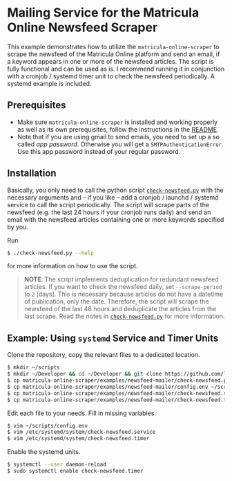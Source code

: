 # Mailing Service for the Matricula Online Newsfeed Scraper

This example demonstrates how to utilize the `matricula-online-scraper` to scrape the newsfeed of the Matricula Online platform and send an email, if a keyword appears in one or more of the newsfeed articles. The script is fully functional and can be used as is.
I recommend running it in conjunction with a cronjob / systemd timer unit to check the newsfeed periodically. A systemd example is included.

## Prerequisites

- Make sure `matricula-online-scraper` is installed and working properly as well as its own prerequisites, follow the instructions in the [README](../../README.md).
- Note that if you are using gmail to send emails, you need to set up a so called _app password_. Otherwise you will get a `SMTPAuthenticationError`. Use this app password instead of your regular password.

## Installation

Basically, you only need to call the python script [`check-newsfeed.py`](./check-newsfeed.py) with the necessary arguments and – if you like – add a cronjob / launchd / systemd service to call the script periodically. The script will scrape parts of the newsfeed (e.g. the last 24 hours if your cronjob runs daily) and send an email with the newsfeed articles containing one or more keywords specified by you.

Run

```bash
$ ./check-newsfeed.py --help
```

for more information on how to use the script.

> **NOTE**: The script implements deduplication for redundant newsfeed articles. If you want to check the newsfeed daily, set `--scrape-period` to `2` [days]. This is necessary because articles do not have a datetime of publication, only the date. Therefore, the script will scrape the newsfeed of the last 48 hours and deduplicate the articles from the last scrape. Read the notes in [`check-newsfeed.py`](./check-newsfeed.py) for more information.

## Example: Using `systemd` Service and Timer Units

Clone the repository, copy the relevant files to a dedicated location.

```bash
$ mkdir ~/scripts
$ mkdir ~/Developer && cd ~/Developer && git clone https://github.com/lsg551/matricula-online-scraper
$ cp matricula-online-scraper/examples/newsfeed-mailer/check-newsfeed.py ~/scripts/check-newsfeed.py
$ cp matricula-online-scraper/examples/newsfeed-mailer/config.env ~/scripts/config.env
$ cp matricula-online-scraper/examples/newsfeed-mailer/check-newsfeed.service /etc/systemd/system/check-newsfeed.service
$ cp matricula-online-scraper/examples/newsfeed-mailer/check-newsfeed.timer /etc/systemd/system/check-newsfeed.timer
```

Edit each file to your needs. Fill in missing variables.

```bash
$ vim ~/scripts/config.env
$ vim /etc/systemd/system/check-newsfeed.service
$ vim /etc/systemd/system/check-newsfeed.timer
```

Enable the systemd units.

```bash
$ systemctl --user daemon-reload
$ sudo systemctl enable check-newsfeed.timer
```
